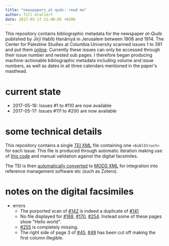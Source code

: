 ```yaml
---
title: "newspapers_al-quds: read me"
author: Till Grallert
date: 2017-05-17 11:40:05 +0200
---
```


This repository contains bibliographic metadata for the newspaper *al-Quds* published by Jirjī Ḥabīb Ḥanāniyā in Jerusalem between 1908 and 1914. The Center for Palestine Studies at Columbia University scanned issues 1 to 391 and put them [online](http://www.palestine.mei.columbia.edu/alquds-issues/2017/3/9/al-quds). Currently these issues can only be accessed through their issue number and nested sub pages. I therefore began producing machine-actionable bibliographic metadata including volume and issue numbers, as well as dates in all three calendars mentioned in the paper's masthead.

# current state

- 2017-05-16: Issues #1 to #110 are now available
- 2017-05-17: Issues #111 to #200 are now available

# some technical details

This repository contains a single [TEI XML][source] file containing one `<biblStruct>` for each issue. This file is produced through automatic iteration making use of [this code](https://www.github.com/OpenArabicPE/generate_metadata-through-iteration) and manual validation against the digital facsimiles.

The TEI is then [automatically converted](https://www.github.com/OpenArabicPE/convert_tei-to-mods) to [MODS XML][mods] for integration into reference management software etc (such as Zotero).

# notes on the digital facsimiles

- errors
    - The purported scan of [#142](http://www.palestine.mei.columbia.edu/alquds-issues/2017/2/21/issue-142) is indeed a duplicate of [#141](http://www.palestine.mei.columbia.edu/alquds-issues/2017/2/21/issue-141)
    - No file displayed for [#168](http://www.palestine.mei.columbia.edu/alquds-issues/2017/2/21/issue-168), [#170](http://www.palestine.mei.columbia.edu/alquds-issues/2017/2/21/issue-170), [#254](http://www.palestine.mei.columbia.edu/alquds-issues/2017/2/23/issue-254). Instead some of these pages show "Hello world".
    - [#255](http://www.palestine.mei.columbia.edu/alquds-issues/2017/2/23/issue-255) is completely missing.
    - The right side of page 3 of [#45](http://www.palestine.mei.columbia.edu/alquds-issues/2017/2/21/issue-45), [#49](http://www.palestine.mei.columbia.edu/alquds-issues/2017/2/21/issue-49) has been cut off making the first column illegible.

[source]: tei/al-quds.TEIP5.xml
[mods]: metadata/al-quds.MODS.xml